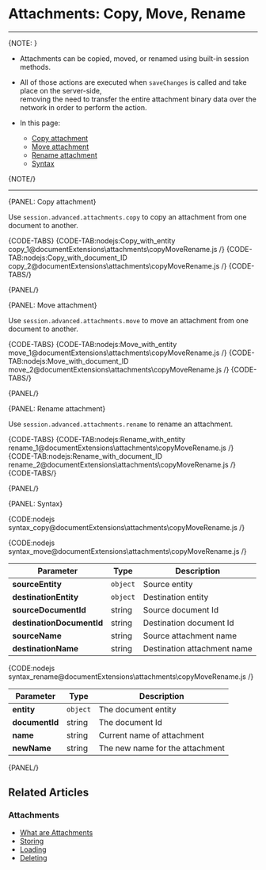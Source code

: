 # Attachments: Copy, Move, Rename
---

{NOTE: }

* Attachments can be copied, moved, or renamed using built-in session methods.  

* All of those actions are executed when `saveChanges` is called and take place on the server-side,  
  removing the need to transfer the entire attachment binary data over the network in order to perform the action.

* In this page:  
  * [Copy attachment](../../document-extensions/attachments/copying-moving-renaming#copy-attachment)
  * [Move attachment](../../document-extensions/attachments/copying-moving-renaming#move-attachment)
  * [Rename attachment](../../document-extensions/attachments/copying-moving-renaming#rename-attachment)
  * [Syntax](../../document-extensions/attachments/copying-moving-renaming#syntax)

{NOTE/}

---

{PANEL: Copy attachment}

Use `session.advanced.attachments.copy` to copy an attachment from one document to another.

{CODE-TABS}
{CODE-TAB:nodejs:Copy_with_entity copy_1@documentExtensions\attachments\copyMoveRename.js /}
{CODE-TAB:nodejs:Copy_with_document_ID copy_2@documentExtensions\attachments\copyMoveRename.js /}
{CODE-TABS/}

{PANEL/}

{PANEL: Move attachment}

Use `session.advanced.attachments.move` to move an attachment from one document to another.

{CODE-TABS}
{CODE-TAB:nodejs:Move_with_entity move_1@documentExtensions\attachments\copyMoveRename.js /}
{CODE-TAB:nodejs:Move_with_document_ID move_2@documentExtensions\attachments\copyMoveRename.js /}
{CODE-TABS/}

{PANEL/}

{PANEL: Rename attachment}

Use `session.advanced.attachments.rename` to rename an attachment.

{CODE-TABS}
{CODE-TAB:nodejs:Rename_with_entity rename_1@documentExtensions\attachments\copyMoveRename.js /}
{CODE-TAB:nodejs:Rename_with_document_ID rename_2@documentExtensions\attachments\copyMoveRename.js /}
{CODE-TABS/}

{PANEL/}

{PANEL: Syntax}

{CODE:nodejs syntax_copy@documentExtensions\attachments\copyMoveRename.js /}

{CODE:nodejs syntax_move@documentExtensions\attachments\copyMoveRename.js /}

| Parameter                 | Type     | Description                 |
|---------------------------|----------|-----------------------------|
| **sourceEntity**          | `object` | Source entity               |
| **destinationEntity**     | `object` | Destination entity          |
| **sourceDocumentId**      | string   | Source document Id          |
| **destinationDocumentId** | string   | Destination document Id     |
| **sourceName**            | string   | Source attachment name      |
| **destinationName**       | string   | Destination attachment name |


{CODE:nodejs syntax_rename@documentExtensions\attachments\copyMoveRename.js /}

| Parameter      | Type     | Description                     |
|----------------|----------|---------------------------------|
| **entity**     | `object` | The document entity             |
| **documentId** | string   | The document Id                 |
| **name**       | string   | Current name of attachment      |
| **newName**    | string   | The new name for the attachment |

{PANEL/}

## Related Articles

### Attachments

- [What are Attachments](../../document-extensions/attachments/what-are-attachments)
- [Storing](../../document-extensions/attachments/storing)
- [Loading](../../document-extensions/attachments/loading)
- [Deleting](../../document-extensions/attachments/deleting)
